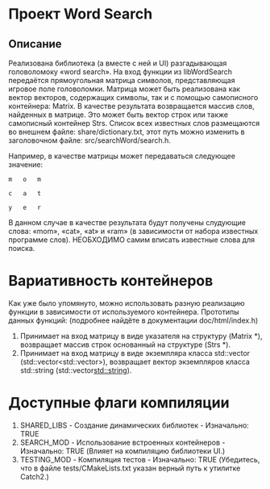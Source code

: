 # Проект Word Search

## Описание
Реализована библиотека (а вместе с ней и UI) разгадывающая головоломоку «word search».
На вход функции из libWordSearch передаётся прямоугольная матрица символов, представляющая игровое поле
головоломки. Матрица может быть реализована как вектор векторов, содержащих символы, так и с помощью самописного контейнера: Matrix. 
В качестве результата возвращается массив слов, найденных в матрице. Это может быть вектор строк или также самописный контейнер Strs. Список всех известных
слов размещаются во внешнем файле: share/dictionary.txt, этот путь можно изменить в заголовочном файле: src/searchWord/search.h.

Например, в качестве матрицы может передаваться следующее значение:

    m   o   m

    c   a   t

    y   e   r

В данном случае в качестве результата будут получены слудующие слова: «mom», «cat», «at» и «ram» (в зависимости от
набора известных программе слов). НЕОБХОДИМО самим вписать известные слова для поиска.

# Вариативность контейнеров
Как уже было упомянуто, можно использовать разную реализацию функции в зависимости от используемого контейнера.
Прототипы данных функций: (подробнее найдёте в документации doc/html/index.h)
1. Принимает на вход матрицу в виде указателя на структуру (Matrix *), возвращает массив строк основанный на структуре (Strs *).
2. Принимает на вход матрицу в виде экземпляра класса std::vector (std::vector<std::vector<char>>),
возвращает вектор экземпляров класса std::string (std::vector<std::string>).

# Доступные флаги компиляции
1. SHARED_LIBS - Создание динамических библиотек - Изначально: TRUE
2. SEARCH_MOD - Использование встроенных контейнеров - Изначально: TRUE (Влияет на компиляцию библиотеки UI.)
3. TESTING_MOD - Компиляция тестов - Изначально: TRUE (Убедитесь, что в файле tests/CMakeLists.txt указан верный путь к утилитке Catch2.)
